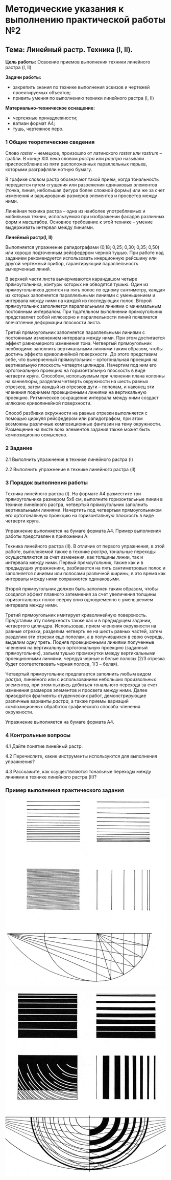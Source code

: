 # Методические указания к выполнению практической работы №2

## Тема: Линейный растр. Техника (I, II).

**Цель работы:** Освоение приемов выполнения техники линейного растра (I, II)

**Задачи работы:**

*   закрепить знания по технике выполнения эскизов и чертежей проектируемых объектов;
*   привить умения по выполнению техники линейного растра (I, II)

**Материально-техническое оснащение:**

*   чертежные принадлежности;
*   ватман формат А4;
*   тушь, чертежное перо.

### 1 Общие теоретические сведения

Слово _raster_ – немецкое, произошло от латинского _raster или rastrum_ – грабли. В конце XIX века словом _растра_ или _раштра_ называли приспособление из пяти расположенных параллельных перьев, которыми разграфляли нотную бумагу.

В графике словом растр обозначают такой прием, когда тональность передается путем сгущения или разрежения одинаковых элементов (точка, линия, небольшая фигура более сложной формы) или же за счет изменения и варьирования размеров элементов и просветов между ними.

Линейная техника растра – одна из наиболее употребляемых и мобильных техник, используемая при изображении фасадов различных форм и масштабов. Основное требование к этой технике – умение выдерживать интервал между линиями.

**Линейный растр(I, II)**

Выполняется упражнение рапидографами (0,18; 0,25; 0,30; 0,35; 0,50) или хорошо подточенным рейсфедером черной тушью. При работе над заданием рекомендуется использовать инерционную рейсшину или другой чертежный прибор, гарантирующий параллельность вычерченных линий.

В верхней части листа вычерчиваются карандашом четыре прямоугольника, контуры которых не обводятся тушью. Один из прямоугольников делится на пять полос по одному сантиметру, каждая из которых заполняется параллельными линиями с уменьшением и интервала между ними на каждой из последующих полос. Второй прямоугольник заполняется параллельными линиями с минимальным постоянным интервалом. При тщательном выполнении прямоугольник представляет собой иллюзорно и параллельности линий появляется впечатление деформации плоскости листа.

Третий прямоугольник заполняется параллельными линиями с постоянным изменением интервала между ними. При этом достигается эффект равномерного изменения тона. Четвертый прямоугольник необходимо заполнить вертикальными линиями таким образом, чтобы достичь эффекта криволинейной поверхности. До этого представим себе, что вычерченный прямоугольник – ортогональная проекция на вертикальную плоскость четверти цилиндра. Начертим под ним его ортогональную проекцию на горизонтальную плоскость в виде четверти круга. Способом, используемым при членении плана колонны на каннелюры, разделим четверть окружности на шесть равных отрезков, затем каждый из отрезков дуги – пополам, и наконец эти членения поднимем проекционными линиями на вертикальную проекцию. Ритмическое сокращение интервала между ними создаст иллюзию криволинейной поверхности.

Способ разбивки окружности на равные отрезки выполняется с помощью циркуля рейсфедером или рапидографом, при этом возможны различные композиционные фантазии на тему окружности. Размещение на листе всех элементов задания также может быть композиционно осмыслено.

### 2 Задание

2.1 Выполнить упражнение в технике линейного растра (I)

2.2 Выполнить упражнение в технике линейного растра (II)

### 3 Порядок выполнения работы

Техника линейного растра (I). На формате А4 разместите три прямоугольника размером 5x6 см, выполните горизонтальные линии в технике линейного растра, четвертый прямоугольник заполнить вертикальными линиями. Начертить под четвертым прямоугольником его ортогональную проекцию на горизонтальную плоскость в виде четверти круга.

Упражнение выполняется на бумаге формата А4. Пример выполнения работы представлен в приложении А.

Техника линейного растра (II). В отличие от первого упражнения, в этой работе, выполняемой также в технике _растра_, тональные переходы осуществляются за счет изменения, как толщины линии, так и интервала между ними. Первый прямоугольник, также как и в предыдущих упражнениях, разбивается на пять сантиметровых полос и заполняется линиями или полосами различной ширины, в это время как интервалы между ними сохраняются одинаковыми.

Второй прямоугольник должен быть заполнен таким образом, чтобы создался эффект плавного затемнения за счет увеличения толщины горизонтальных полос сверху вниз одновременно с уменьшением интервала между ними.

Третий прямоугольник имитирует криволинейную поверхность. Представим эту поверхность также как и в предыдущем задании, четвертого цилиндра. Использовав, прием членения окружности на равные отрезки, разделим четверть ее на шесть равных частей, затем разделим эти отрезки еще пополам, а в получившихся в свою очередь, выделим одну треть. Подняв проекционными линиями полученные членения на вертикальную ортогональную проекцию (заданный прямоугольник), зальем тушью промежутки между вертикальными проекционными линиями, чередуя черные и белые полосы (2/3 отрезка будет соответствовать черная полоса, 1/3 – белая).

Четвертый прямоугольник предлагается заполнить любым видом _растра_, линейного или с использованием небольших произвольных элементов, при этом пытаясь добиться тонального перехода за счет изменения размеров элементов и просвета между ними. Далее приводятся фрагменты студенческих работ, демонстрирующие различные варианты _растра_, а также приемы вариаций композиционных обработок графического способа членения окружности.

Упражнение выполняется на бумаге формата А4.

### 4 Контрольные вопросы

4.1 Дайте понятие линейный растр.

4.2 Перечислите, какие инструменты используются для выполнения упражнения?

4.3 Расскажите, как осуществляются тональные переходы между линиями в технике линейного растра (II)?

### Пример выполнения практического задания

![лин растр 1](assets/lin_rastr_1.jpeg)

![Мол](assets/mol.jpeg)